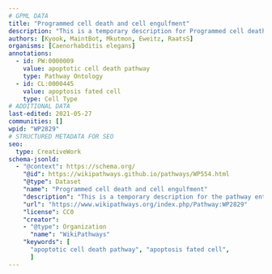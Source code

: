 ```yaml
---
# GPML DATA
title: "Programmed cell death and cell engulfment"
description: "This is a temporary description for Programmed cell death and cell engulfment"
authors: [Kyook, MaintBot, Mkutmon, Eweitz, RaatsS]
organisms: [Caenorhabditis elegans]
annotations:
  - id: PW:0000009
    value: apoptotic cell death pathway
    type: Pathway Ontology
  - id: CL:0000445
    value: apoptosis fated cell
    type: Cell Type
# ADDITIONAL DATA
last-edited: 2021-05-27
communities: []
wpid: "WP2829"
# STRUCTURED METADATA FOR SEO
seo:
  type: CreativeWork
schema-jsonld:
  - "@context": https://schema.org/
    "@id": https://wikipathways.github.io/pathways/WP554.html
    "@type": Dataset
    "name": "Programmed cell death and cell engulfment"
    "description": "This is a temporary description for the pathway entitled: Programmed cell death and cell engulfment"
    "url": "https://www.wikipathways.org/index.php/Pathway:WP2829"
    "license": CC0
    "creator":
    - "@type": Organization
      "name": "WikiPathways"
    "keywords": [
      "apoptotic cell death pathway", "apoptosis fated cell",
      ]
---
```

